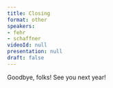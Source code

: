 ```yaml
---
title: Closing
format: other
speakers:
- fehr
- schaffner
videoId: null
presentation: null
draft: false
---
```

Goodbye, folks! See you next year!
